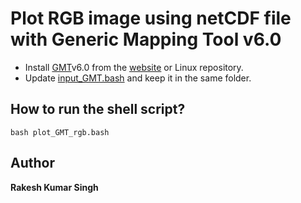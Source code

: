 # Plot RGB image using netCDF file with Generic Mapping Tool v6.0

* Install [GMT](https://www.generic-mapping-tools.org/)v6.0 from the [website](https://docs.generic-mapping-tools.org/latest/) or Linux repository.
* Update [input_GMT.bash](https://github.com/rakeshkstp/plotGMT/blob/master/input_GMT.bash) and keep it in the same folder.

## How to run the shell script?
```
bash plot_GMT_rgb.bash
```


## Author
**Rakesh Kumar Singh**
